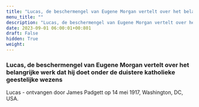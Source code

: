 ```yaml
---
title: "Lucas, de beschermengel van Eugene Morgan vertelt over het belangrijke werk dat hij doet onder de duistere katholieke geestelijke wezens"
menu_title: ""
description: "Lucas, de beschermengel van Eugene Morgan vertelt over het belangrijke werk dat hij doet onder de duistere katholieke geestelijke wezens"
date: 2023-09-01 06:00:01+00:801
draft: False
hidden: True
weight:
---
```

### Lucas, de beschermengel van Eugene Morgan vertelt over het belangrijke werk dat hij doet onder de duistere katholieke geestelijke wezens

Lucas - ontvangen door James Padgett op 14 mei 1917, Washington, DC, USA.
